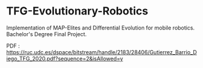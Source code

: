 # TFG-Evolutionary-Robotics
Implementation of MAP-Elites and Differential Evolution for mobile robotics. Bachelor's Degree Final Project.

PDF : https://ruc.udc.es/dspace/bitstream/handle/2183/28406/Gutierrez_Barrio_Diego_TFG_2020.pdf?sequence=2&isAllowed=y
